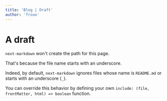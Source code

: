 ```yaml
---
title: 'Blog | Draft'
author: 'frouo'
---
```


# A draft

`next-markdown` won't create the path for this page.

That's because the file name starts with an underscore.

Indeed, by default, `next-markdown` ignores files whose name is `README.md` or starts with an underscore (`_`).

You can override this behavior by defining your own `include: (file, frontMatter, html) => boolean` function.
